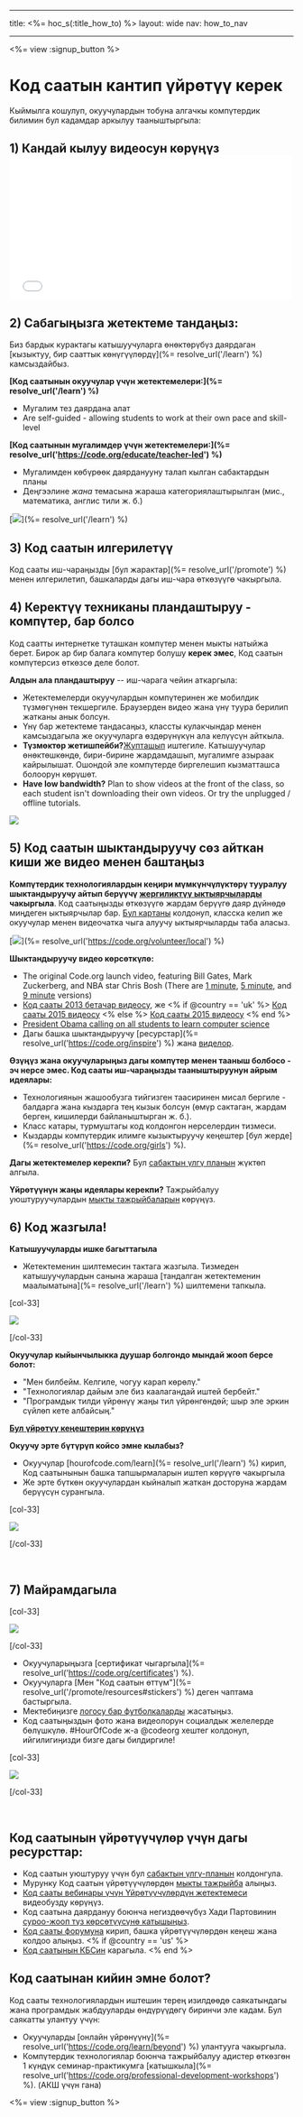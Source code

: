 * * *

title: <%= hoc_s(:title_how_to) %> layout: wide nav: how_to_nav

* * *

<%= view :signup_button %>

# Код саатын кантип үйрөтүү керек

Кыймылга кошулуп, окуучулардын тобуна алгачкы компүтердик билимин бул кадамдар аркылуу тааныштыргыла:

## 1) Кандай кылуу видеосун көрүңүз <iframe width="500" height="255" src="//www.youtube.com/embed/SrnvvWDm73k" frameborder="0" allowfullscreen></iframe> 

## 2) Сабагыңызга жетектеме тандаңыз:

Биз бардык курактагы катышуучуларга өнөктөрүбүз даярдаган [кызыктуу, бир сааттык көнүгүүлөрдү](%= resolve_url('/learn') %) камсыздайбыз.

**[Код саатынын окуучулар үчүн жетектемелери:](%= resolve_url('/learn') %)**

  * Мугалим тез даярдана алат
  * Are self-guided - allowing students to work at their own pace and skill-level

**[Код саатынын мугалимдер үчүн жетектемелери:](%= resolve_url('https://code.org/educate/teacher-led') %)**

  * Мугалимден көбүрөөк даярданууну талап кылган сабактардын планы
  * Деңгээлине *жана* темасына жараша категориялаштырылган (мис., математика, англис тили ж. б.)

[![](/images/fit-700/tutorials.png)](%= resolve_url('/learn') %)

## 3) Код саатын илгерилетүү

Код сааты иш-чараңызды [бул жарактар](%= resolve_url('/promote') %) менен илгерилетип, башкаларды дагы иш-чара өткөзүүгө чакыргыла.

## 4) Керектүү техниканы пландаштыруу - компүтер, бар болсо

Код саатты интернетке туташкан компүтер менен мыкты натыйжа берет. Бирок ар бир балага компүтер болушу **керек эмес**, Код саатын компүтерсиз өткөзсө деле болот.

**Алдын ала пландаштыруу** -- иш-чарага чейин аткаргыла:

  * Жетектемелерди окуучулардын компүтеринен же мобилдик түзмөгүнөн текшергиле. Браузерден видео жана үнү туура берилип жатканы анык болсун.
  * Үнү бар жетектеме тандасаңыз, классты кулакчындар менен камсыздагыла же окуучуларга өздөрүнүкүн ала келүүсүн айткыла.
  * **Түзмөктөр жетишпейби?**[Жупташып](https://www.youtube.com/watch?v=vgkahOzFH2Q) иштегиле. Катышуучулар өнөктөшкөндө, бири-бирине жардамдашып, мугалимге азыраак кайрылышат. Ошондой эле компүтерде биргелешип кызматташса болоорун көрүшөт.
  * **Have low bandwidth?** Plan to show videos at the front of the class, so each student isn't downloading their own videos. Or try the unplugged / offline tutorials.

![](/images/fit-350/group_ipad.jpg)

## 5) Код саатын шыктандыруучу сөз айткан киши же видео менен баштаңыз

**Компүтердик технологиялардын кеңири мүмкүнчүлүктөрү тууралуу шыктандыруучу айтып берүүчү [жергиликтүү ыктыярчыларды](https://code.org/volunteer/local) чакыргыла**. Код саатыңызды өткөзүүгө жардам берүүгө даяр дүйнөдө миңдеген ыктыярчылар бар. [Бул картаны](https://code.org/volunteer/local) колдонуп, класска келип же окуучулар менен видеочатка чыга алуучу ыктыярчыларды таба аласыз.

[![](/images/fit-300/volunteer-map.png)](%= resolve_url('https://code.org/volunteer/local') %)

**Шыктандыруучу видео көрсөткүлө:**

  * The original Code.org launch video, featuring Bill Gates, Mark Zuckerberg, and NBA star Chris Bosh (There are [1 minute](https://www.youtube.com/watch?v=qYZF6oIZtfc), [5 minute](https://www.youtube.com/watch?v=nKIu9yen5nc), and [9 minute](https://www.youtube.com/watch?v=dU1xS07N-FA) versions)
  * [Код сааты 2013 бетачар видеосу](https://www.youtube.com/watch?v=FC5FbmsH4fw), же <% if @country == 'uk' %> [Код сааты 2015 видеосу](https://www.youtube.com/watch?v=7L97YMYqLHc) <% else %> [Код сааты 2015 видеосу](https://www.youtube.com/watch?v=7L97YMYqLHc) <% end %>
  * [President Obama calling on all students to learn computer science](https://www.youtube.com/watch?v=6XvmhE1J9PY)
  * Дагы башка шыктандыруучу [ресурстар](%= resolve_url('https://code.org/inspire') %) жана [виделор](https://www.youtube.com/playlist?list=PLzdnOPI1iJNfpD8i4Sx7U0y2MccnrNZuP).

**Өзүңүз жана окуучуларыңыз дагы компүтер менен тааныш болбосо - эч нерсе эмес. Код сааты иш-чараңызды тааныштыруунун айрым идеялары:**

  * Технологиянын жашообузга тийгизген таасиринен мисал бергиле - балдарга жана кыздарга тең кызык болсун (өмүр сактаган, жардам берген, кишилерди байланыштырган ж. б.).
  * Класс катары, турмуштагы код колдонгон нерселердин тизмеси.
  * Кыздарды компүтердик илимге кызыктыруучу кеңештер [бул жерде](%= resolve_url('https://code.org/girls') %).

**Дагы жетектемелер керекпи?** Бул [сабактын үлгү планын](/files/EducatorHourofCodeLessonPlanOutline.docx) жүктөп алгыла.

**Үйрөтүүнүн жаңы идеялары керекпи?** Тажрыйбалуу уюштуруучулардын [мыкты тажрыйбаларын](http://www.slideshare.net/TeachCode/hour-of-code-best-practices-for-successful-educators-51273466) көрүңүз.

## 6) Код жазгыла!

**Катышуучуларды ишке багыттагыла**

  * Жетектеменин шилтемесин тактага жазгыла. Тизмеден катышуучулардын санына жараша [тандалган жетектеменин маалыматына](%= resolve_url('/learn') %) шилтемени тапкыла.

[col-33]

![](/images/fit-300/group_ar.jpg)

[/col-33]

**Окуучулар кыйынчылыкка дуушар болгондо мындай жооп берсе болот:**

  * "Мен билбейм. Келгиле, чогуу карап көрөлү."
  * "Технологиялар дайым эле биз каалагандай иштей бербейт."
  * "Програмдык тилди үйрөнүү жаңы тил үйрөнгөндөй; шыр эле эркин сүйлөп кете албайсың."

**[Бул үйрөтүү кеңештерин көрүңүз](http://www.code.org/files/CSTT_IntroducingCS.PDF)**

**Окуучу эрте бүтүрүп койсо эмне кылабыз?**

  * Окуучулар [hourofcode.com/learn](%= resolve_url('/learn') %) кирип, Код саатынынын башка тапшырмаларын иштеп көрүүгө чакыргыла
  * Же эрте бүткөн окуучулардан кыйналып жаткан досторуна жардам берүүсүн сурангыла.

[col-33]

![](/images/fit-250/highschoolgirls.jpeg)

[/col-33]

<p style="clear:both">
  &nbsp;
</p>

## 7) Майрамдагыла

[col-33]

![](/images/fit-300/boy-certificate.jpg)

[/col-33]

  * Окуучуларыңызга [сертификат чыгаргыла](%= resolve_url('https://code.org/certificates') %).
  * Окуучуларга [Мен "Код саатын өттүм"](%= resolve_url('/promote/resources#stickers') %) деген чаптама бастыргыла.
  * Мектебиңизге [ логосу бар футболкаларды](http://blog.code.org/post/132608499493/hour-of-code-shirts-and-more) жасатыңыз.
  * Код саатыңыздын фото жана видеолорун социалдык желелерде бөлүшкүлө. #HourOfCode ж-а @codeorg хештег колдонуп, ийгилигиңизди бизге дагы билдиргиле!

[col-33]

![](/images/fit-260/highlight-certificates.jpg)

[/col-33]

<p style="clear:both">
  &nbsp;
</p>

## Код саатынын үйрөтүүчүлөр үчүн дагы ресурсттар:

  * Код саатын уюштуруу үчүн бул [сабактын үлгү-планын](/files/EducatorHourofCodeLessonPlanOutline.docx) колдонгула.
  * Мурунку Код саатын үйрөтүүчүлөрдөн [мыкты тажрыйба](http://www.slideshare.net/TeachCode/hour-of-code-best-practices-for-successful-educators-51273466) алыңыз. 
  * [Код сааты вебинары үчүн Үйрөтүүчүлөрдүн жетектемеси](https://youtu.be/EJeMeSW2-Mw) видеобузду көрүңүз.
  * Код саатына даярдануу боюнча негиздөөчүбүз Хади Партовинин [ суроо-жооп түз көрсөтүүсүнө катышыңыз](http://www.eventbrite.com/e/ask-your-final-questions-and-prepare-for-the-2015-hour-of-code-with-codeorg-founder-hadi-partovi-tickets-17987437911).
  * [Код сааты форумуна](http://forum.code.org/c/plc/hour-of-code) кирип, башка үйрөтүүчүлөрдөн кеңеш жана колдоо алыңыз. <% if @country == 'us' %>
  * [Код саатынын КБСин](https://support.code.org/hc/en-us/categories/200147083-Hour-of-Code) карагыла. <% end %>

## Код саатынан кийин эмне болот?

Код сааты технологиялардын иштешин терең изилдөөдө саякатындагы жана програмдык жабдууларды өндүрүүдөгү биринчи эле кадам. Бул саякатты улантуу үчүн:

  * Окуучуларды [онлайн үйрөнүүнү](%= resolve_url('https://code.org/learn/beyond') %) улантууга чакыргыла.
  * Компүтердик технологиялар боюнча тажрыйбалуу адистер өткөзгөн 1 күндүк семинар-практикумга [катышкыла](%= resolve_url('https://code.org/professional-development-workshops') %). (АКШ үчүн гана)

<%= view :signup_button %>